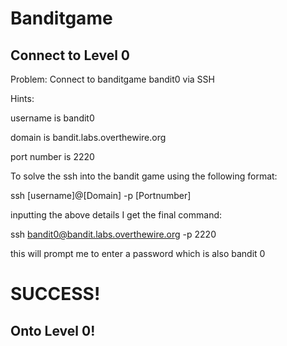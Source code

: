 # Banditgame

## Connect to Level 0

Problem: Connect to banditgame bandit0 via SSH


Hints:

username is bandit0

domain is bandit.labs.overthewire.org

port number is 2220


To solve the ssh into the bandit game using the following format:

ssh [username]@[Domain] -p [Portnumber]


inputting the above details I get the final command:

ssh bandit0@bandit.labs.overthewire.org -p 2220

this will prompt me to enter a password which is also bandit 0

# SUCCESS!

## Onto Level 0!
